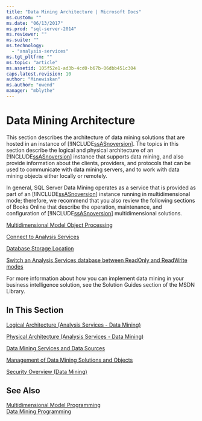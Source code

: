 ```yaml
---
title: "Data Mining Architecture | Microsoft Docs"
ms.custom: ""
ms.date: "06/13/2017"
ms.prod: "sql-server-2014"
ms.reviewer: ""
ms.suite: ""
ms.technology: 
  - "analysis-services"
ms.tgt_pltfrm: ""
ms.topic: "article"
ms.assetid: 105f52e1-ad3b-4cd0-b67b-06dbb451c304
caps.latest.revision: 10
author: "Minewiskan"
ms.author: "owend"
manager: "mblythe"
---
```

# Data Mining Architecture
  This section describes the architecture of data mining solutions that are hosted in an instance of [!INCLUDE[ssASnoversion](../../includes/ssasnoversion-md.md)]. The topics in this section describe the logical and physical architecture of an [!INCLUDE[ssASnoversion](../../includes/ssasnoversion-md.md)] instance that supports data mining, and also provide information about the clients, providers, and protocols that can be used to communicate with data mining servers, and to work with data mining objects either locally or remotely.  
  
 In general, SQL Server Data Mining operates as a service that is provided as part of an [!INCLUDE[ssASnoversion](../../includes/ssasnoversion-md.md)] instance running in multidimensional mode; therefore, we recommend that you also review the following sections of Books Online that describe the operation, maintenance, and configuration of [!INCLUDE[ssASnoversion](../../includes/ssasnoversion-md.md)] multidimensional solutions.  
  
 [Multidimensional Model Object Processing](../multidimensional-models/processing-a-multidimensional-model-analysis-services.md)  
  
 [Connect to Analysis Services](../instances/connect-to-analysis-services.md)  
  
 [Database Storage Location](../multidimensional-models/database-storage-location.md)  
  
 [Switch an Analysis Services database between ReadOnly and ReadWrite modes](../multidimensional-models/switch-an-analysis-services-database-between-readonly-and-readwrite-modes.md)  
  
 For more information about how you can implement data mining in your business intelligence solution, see the Solution Guides section of the MSDN Library.  
  
## In This Section  
 [Logical Architecture &#40;Analysis Services - Data Mining&#41;](logical-architecture-analysis-services-data-mining.md)  
  
 [Physical Architecture &#40;Analysis Services - Data Mining&#41;](physical-architecture-analysis-services-data-mining.md)  
  
 [Data Mining Services and Data Sources](../../integration-services/connection-manager/data-sources.md)  
  
 [Management of Data Mining Solutions and Objects](management-of-data-mining-solutions-and-objects.md)  
  
 [Security Overview &#40;Data Mining&#41;](security-overview-data-mining.md)  
  
## See Also  
 [Multidimensional Model Programming](../multidimensional-models/multidimensional-model-programming.md)   
 [Data Mining Programming](../dev-guide/data-mining-programming.md)  
  
  